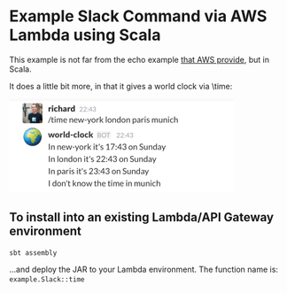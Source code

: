 # Example Slack Command via AWS Lambda using Scala

This example is not far from the echo example [that AWS provide](https://aws.amazon.com/about-aws/whats-new/2015/12/aws-lambda-launches-slack-integration-blueprints/), but in Scala.

It does a little bit more, in that it gives a world clock via \time:

![screenshot of the time command](example.png)

## To install into an existing Lambda/API Gateway environment

```
sbt assembly
```

...and deploy the JAR to your Lambda environment. The function name is: `example.Slack::time`
